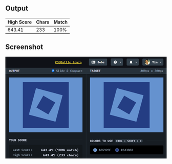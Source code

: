 ## Output

| High Score | Chars | Match |
| ---------- | ----- | ----- |
| 643.41     | 233   | 100%  |

## Screenshot

![screenshot](screenshot.png)
